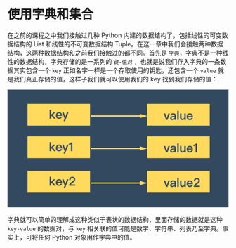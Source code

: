 # 使用字典和集合

在之前的课程之中我们接触过几种 Python 内建的数据结构了，包括线性的可变数据结构的 List 和线性的不可变数据结构 Tuple。在这一章中我们会接触两种数据结构，这两种数据结构和之前我们接触过的都不同。首先是 `字典`，字典不是一种线性的数据结构，字典存储的是一系列的 `键-值对` ，也就是说我们存入字典的一条数据其实包含一个 `key` 正如名字一样是一个存取使用的钥匙，还包含一个 `value` 就是我们真正存储的值，这样子我们就可以使用我们的 key 找到我们存储的值：

![dict](0x07/dict.png)

字典就可以简单的理解成这种类似于表状的数据结构，里面存储的数据就是这种 `key-value` 的数据对，与 `key` 相关联的值可能是数字、字符串、列表乃至字典。事实上，可将任何 Python 对象用作字典中的值。





